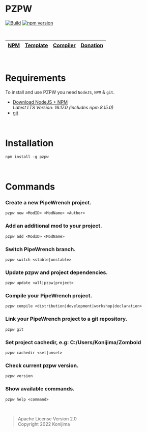 # PZPW

[![Build](https://github.com/Konijima/pzpw/actions/workflows/Build.yml/badge.svg)](https://github.com/Konijima/pzpw/actions/workflows/Build.yml)
[![npm version](https://badge.fury.io/js/pzpw.svg)](https://badge.fury.io/js/pzpw)

<br>

[NPM](https://www.npmjs.com/search?q=pzpw) | [Template](https://github.com/Konijima/pzpw-template) | [Compiler](https://github.com/Konijima/pzpw-compiler) | [Donation](https://paypal.me/Konijima)
|---|---|---|---|

<br>

# Requirements
To install and use PZPW you need `NodeJS`, `NPM` & `git`.
- [Download NodeJS + NPM](https://nodejs.org/en/download/)  
*Latest LTS Version: 16.17.0 (includes npm 8.15.0)*
- [git](https://git-scm.com/downloads)

<br>

# Installation

```
npm install -g pzpw
```

<br>

# Commands

### Create a new PipeWrench project.
```
pzpw new <ModID> <ModName> <Author>
```
### Add an additional mod to your project.
```
pzpw add <ModID> <ModName>
```
### Switch PipeWrench branch.
```
pzpw switch <stable|unstable>
```
### Update pzpw and project dependencies.
```
pzpw update <all|pzpw|project>
```
### Compile your PipeWrench project.
```
pzpw compile <distribution|development|workshop|declaration>
```
### Link your PipeWrench project to a git repository.
```
pzpw git
```
### Set project cachedir, e.g: C:/Users/Konijima/Zomboid
```
pzpw cachedir <set|unset>
```
### Check current pzpw version.
```
pzpw version
```
### Show available commands.
```
pzpw help <command>
```

<br>

> Apache License Version 2.0  
> Copyright 2022 Konijima  
